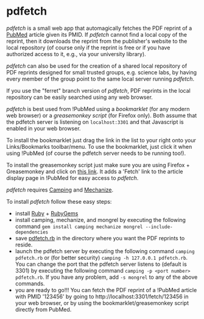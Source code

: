 # pdfetch

*pdfetch* is a small web app that automagically fetches the PDF reprint of a [PubMed](http://www.ncbi.nlm.nih.gov/entrez/query.fcgi?db=pubmed) article given its PMID. 
If *pdfetch* cannot find a local copy of the reprint, then it downloads the reprint from the publisher's website to the local repository (of course only if the reprint is free or if you have authorized access to it, e.g., via your university library).

*pdfetch* can also be used for the creation of a shared local repository of PDF reprints  designed for small trusted groups, e.g. science labs, by having every member of the group point to the same local server running *pdfetch*.

If you use the "ferret" branch version of *pdfetch*, PDF reprints in the local repository can be easily searched using any web browser.

*pdfetch* is best used from !PubMed using a *bookmarklet* (for any modern web browser) or a *greasemonkey script* (for Firefox only). Both assume that the pdfetch server is listening on `localhost:3301` and that Javascript is enabled in your web browser.

To install the bookmarklet just drag the link in the list to your right onto your Links/Bookmarks toolbar/menu. To use the bookmarklet, just click it when using !PubMed (of course the pdfetch server needs to be running too!).

To install the greasemonkey script just make sure you are using Firefox + Greasemonkey and click on [this link](http://pdfetch.googlecode.com/svn/trunk/pubmed2pdfetch.user.js). It adds a 'Fetch' link to the article display page in !PubMed for easy access to *pdfetch*.

*pdfetch* requires [Camping](http://rubyforge.org/projects/camping/) and [Mechanize](http://rubyforge.org/projects/mechanize/).

To install *pdfetch* follow these easy steps:

  - install [Ruby](http://www.ruby-lang.org/en/) + [RubyGems](http://www.ruby-lang.org/en/libraries/#installing-rubygems)
  - install camping, mechanize, and mongrel by executing the following command `gem install camping mechanize mongrel --include-dependencies`
  - save [pdfetch.rb](http://pdfetch.googlecode.com/svn/trunk/pdfetch.rb) in the directory where you want the PDF reprints to reside.
  - launch the pdfetch server by executing the following command `camping pdfetch.rb` or (for better security) `camping -h 127.0.0.1 pdfetch.rb`. You can change the port that the pdfetch server listens to (default is 3301) by executing the following command `camping -p <port number> pdfetch.rb`. If you have any problem, add `-s mongrel` to any of the above commands.
  - you are ready to go!!! You can fetch the PDF reprint of a !PubMed article with PMID '123456' by going to http://localhost:3301/fetch/123456 in your web browser, or by using the bookmarklet/greasemonkey script directly from PubMed.
